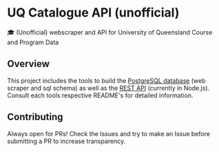 # UQ Catalogue API (unofficial)

:mortar_board: (Unofficial) webscraper and API for University of Queensland Course and Program Data

## Overview

This project includes the tools to build the [PostgreSQL database](https://github.com/tomquirk/uq-catalogue-api/tree/master/db) (web scraper and sql schema) as well as the [REST API](https://github.com/tomquirk/uq-catalogue-api/tree/master/api) (currently in Node.js). Consult each tools respective README's for detailed information.

## Contributing

Always open for PRs! Check the Issues and try to make an Issue before submitting a PR to increase transparency.
